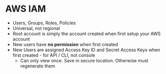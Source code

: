 # AWS IAM

- Users, Groups, Roles, Policies
- Universal, not regional
- Root account is simply the account created when first setup your AWS account
- New users have **no permission** when first created
- New Users are assigned Access Key ID and Secret Access Keys when first created - for API / CLI, not console
    - Can only view once. Save in secure location. Otherwise must regenerate them
